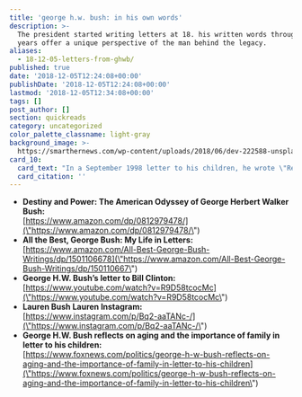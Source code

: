 ```yaml
---
title: 'george h.w. bush: in his own words'
description: >-
  The president started writing letters at 18. his written words throughout the
  years offer a unique perspective of the man behind the legacy.
aliases:
  - 18-12-05-letters-from-ghwb/
published: true
date: '2018-12-05T12:24:08+00:00'
publishDate: '2018-12-05T12:24:08+00:00'
lastmod: '2018-12-05T12:34:08+00:00'
tags: []
post_author: []
section: quickreads
category: uncategorized
color_palette_classname: light-gray
background_image: >-
  https://smarthernews.com/wp-content/uploads/2018/06/dev-222588-unsplash-scaled.jpg
card_10:
  card_text: "In a September 1998 letter to his children, he wrote \"Remember the old song a\x18Ia\x19ll Be There Ready When You Are'? Well, Ia\x19ll be there ready when you are where there is so much excitement ahead, so many grandkids to watch grow. If you need me, Ia\x19m here. Devotedly, Dad.a\x1D\n\n[view sources](https://smarthernews.com/18-12-05-letters-from-ghwb/)"
  card_citation: ''
---
```

*   **Destiny and Power: The American Odyssey of George Herbert Walker Bush:**  
    [https://www.amazon.com/dp/0812979478/](\"https://www.amazon.com/dp/0812979478/\")
*   **All the Best, George Bush: My Life in Letters:**  
    [https://www.amazon.com/All-Best-George-Bush-Writings/dp/1501106678](\"https://www.amazon.com/All-Best-George-Bush-Writings/dp/150110667\")
*   **George H.W. Bush’s letter to Bill Clinton:**  
    [https://www.youtube.com/watch?v=R9D58tcocMc](\"https://www.youtube.com/watch?v=R9D58tcocMc\")
*   **Lauren Bush Lauren Instagram:**  
    [https://www.instagram.com/p/Bq2-aaTANc-/](\"https://www.instagram.com/p/Bq2-aaTANc-/\")
*   **George H.W. Bush reflects on aging and the importance of family in letter to his children:**  
    [https://www.foxnews.com/politics/george-h-w-bush-reflects-on-aging-and-the-importance-of-family-in-letter-to-his-children](\"https://www.foxnews.com/politics/george-h-w-bush-reflects-on-aging-and-the-importance-of-family-in-letter-to-his-children\")
